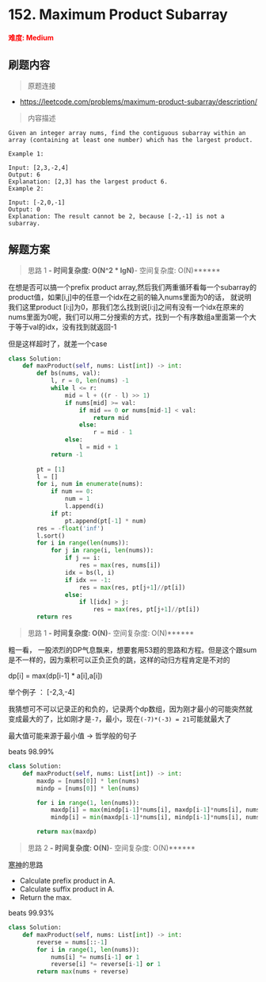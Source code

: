 # 152. Maximum Product Subarray

**<font color=red>难度: Medium</font>**

## 刷题内容

> 原题连接

* https://leetcode.com/problems/maximum-product-subarray/description/

> 内容描述

```
Given an integer array nums, find the contiguous subarray within an array (containing at least one number) which has the largest product.

Example 1:

Input: [2,3,-2,4]
Output: 6
Explanation: [2,3] has the largest product 6.
Example 2:

Input: [-2,0,-1]
Output: 0
Explanation: The result cannot be 2, because [-2,-1] is not a subarray.
```

## 解题方案


> 思路 1
******- 时间复杂度: O(N^2 * lgN)******- 空间复杂度: O(N)******



在想是否可以搞一个prefix product array,然后我们两重循环看每一个subarray的product值，如果[i,j]中的任意一个idx在之前的输入nums里面为0的话，
就说明我们这里product [i:j]为0，那我们怎么找到说[i:j]之间有没有一个idx在原来的nums里面为0呢，我们可以用二分搜索的方式，找到一个有序数组a里面第一个大于等于val的idx，没有找到就返回-1


但是这样超时了，就差一个case


```python
class Solution:
    def maxProduct(self, nums: List[int]) -> int:
        def bs(nums, val):
            l, r = 0, len(nums) -1
            while l <= r:
                mid = l + ((r - l) >> 1)
                if nums[mid] >= val:
                    if mid == 0 or nums[mid-1] < val:
                        return mid
                    else:
                        r = mid - 1
                else:
                    l = mid + 1
            return -1
        
        pt = [1]
        l = []
        for i, num in enumerate(nums):
            if num == 0:
                num = 1
                l.append(i)
            if pt:
                pt.append(pt[-1] * num)
        res = -float('inf')
        l.sort()
        for i in range(len(nums)):
            for j in range(i, len(nums)):
                if j == i:
                    res = max(res, nums[i])
                idx = bs(l, i)
                if idx == -1:
                    res = max(res, pt[j+1]//pt[i])
                else:
                    if l[idx] > j:
                        res = max(res, pt[j+1]//pt[i])
        return res 
```












> 思路 1
******- 时间复杂度: O(N)******- 空间复杂度: O(N)******

粗一看， 一股浓烈的DP气息飘来，想要套用53题的思路和方程。但是这个跟sum是不一样的，因为乘积可以正负正负的跳，这样的动归方程肯定是不对的

dp[i] = max(dp[i-1] * a[i],a[i])

举个例子 ： [-2,3,-4]


我猜想可不可以记录正的和负的，记录两个dp数组，因为刚才最小的可能突然就变成最大的了，比如刚才是```-7```，最小，现在```(-7)*(-3) = 21```可能就最大了

最大值可能来源于最小值 -> 哲学般的句子

beats 98.99%

```python
class Solution:
    def maxProduct(self, nums: List[int]) -> int:
        maxdp = [nums[0]] * len(nums)
        mindp = [nums[0]] * len(nums)

        for i in range(1, len(nums)):
        	maxdp[i] = max(mindp[i-1]*nums[i], maxdp[i-1]*nums[i], nums[i])
        	mindp[i] = min(maxdp[i-1]*nums[i], mindp[i-1]*nums[i], nums[i])

        return max(maxdp)
```

> 思路 2
******- 时间复杂度: O(N)******- 空间复杂度: O(N)******


[寒神](https://leetcode.com/problems/maximum-product-subarray/discuss/183483/Easy-and-Concise-Python)的思路

- Calculate prefix product in A.
- Calculate suffix product in A.
- Return the max.


beats 99.93%

```python
class Solution:
    def maxProduct(self, nums: List[int]) -> int:
        reverse = nums[::-1]
        for i in range(1, len(nums)):
            nums[i] *= nums[i-1] or 1
            reverse[i] *= reverse[i-1] or 1
        return max(nums + reverse)
```
        
        
        
        
        
        
        
        
        
        
        
        
        
        
        
        
        
        
        
        
        
        
